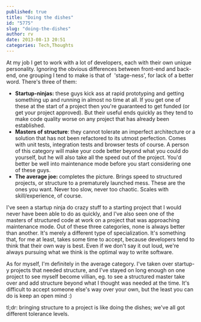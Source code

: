 ```yaml
---
published: true
title: "Doing the dishes"
id: "5775"
slug: "doing-the-dishes"
author: rv
date: 2013-08-13 20:51
categories: Tech,Thoughts
---
```

At my job I get to work with a lot of developers, each with their own unique personality. Ignoring the obvious differences between front-end and back-end, one grouping I tend to make is that of  'stage-ness', for lack of a better word. There's three of them:
<ul>
	<li><span style="line-height: 13px;"><strong>Startup-ninjas:</strong> these guys kick ass at rapid prototyping and getting something up and running in almost no time at all. If you get one of these at the start of a project then you're guaranteed to get funded (or get your project approved). But their useful ends quickly as they tend to make code quality worse on any project that has already been established.</span></li>
	<li><strong>Masters of structure</strong>: they cannot tolerate an imperfect architecture or a solution that has not been refactored to its utmost perfection. Comes with unit tests, integration tests and browser tests of course. A person of this category will make your code better beyond what you could do yourself, but he will also take all the speed out of the project. You'd better be well into maintenance mode before you start considering one of these guys.</li>
	<li><strong>The average joe: </strong>completes the picture. Brings speed to structured projects, or structure to a prematurely launched mess. These are the ones you want. Never too slow, never too chaotic. Scales with skill/experience, of course.</li>
</ul>
I've seen a startup ninja do crazy stuff to a starting project that I would never have been able to do as quickly, and I've also seen one of the masters of structured code at work on a project that was approaching maintenance mode. Out of these three categories, none is always better than another. It's merely a different type of specialization. It's something that, for me at least, takes some time to accept, because developers tend to think that their own way is best. Even if we don't say it out loud, we're always pursuing what we think is the optimal way to write software.

As for myself, I'm definitely in the average category. I've taken over startup-y projects that needed structure, and I've stayed on long enough on one project to see myself become villian, eg. to see a structured master take over and add structure beyond what I thought was needed at the time. It's difficult to accept someone else's way over your own, but the least you can do is keep an open mind :)

tl;dr: bringing structure to a project is like doing the dishes; we've all got different tolerance levels.